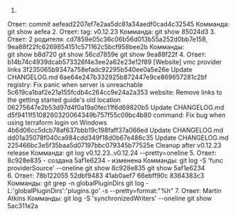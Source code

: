 1.
Ответ:
    commit aefead2207ef7e2aa5dc81a34aedf0cad4c32545
Комманда: 
    git show aefea
2.
Ответ:
    tag: v0.12.23
Комманда:
    git show 85024d3
3.
Ответ: 
    2 родителя: 
        cd7859e05c36c06b56d013b55a252d0bb7e158, 9ea88f22fc6269854151c571162c5bcf958bee2b
Комманды:  
    git show b8d720
    git show 56cd7859e
    git show 9ea88f22f
4.
Ответ:
    b14b74c4939dcab573326f4e3ee2a62e23e12f89 [Website] vmc provider links
    3f235065b9347a758efadc92295b540ee0a5e26e Update CHANGELOG.md
    6ae64e247b332925b872447e9ce869657281c2bf registry: Fix panic when server is unreachable
    5c619ca1baf2e21a155fcdb4c264cc9e24a2a353 website: Remove links to the getting started guide's old location
    06275647e2b53d97d4f0a19a0fec11f6d69820b5 Update CHANGELOG.md
    d5f9411f5108260320064349b757f55c09bc4b80 command: Fix bug when using terraform login on Windows
    4b6d06cc5dcb78af637bbb19c198faff37a066ed Update CHANGELOG.md
    dd01a35078f040ca984cdd349f18d0b67e486c35 Update CHANGELOG.md
    225466bc3e5f35baa5d07197bbc079345b77525e Cleanup after v0.12.23 release
Комманда: 
    git log v0.12.23..v0.12.24 --pretty=oneline
5. 
Ответ:
    8c928e835 - создана
    5af1e6234 - изменена
Комманды:
    git log -S 'func providerSource' --oneline
    git show 8c928e835
    git show 5af1e6234  
6.
Ответ:
    78b122055
    52dbf9483
    41ab0aef7
    66ebff90c
    8364383c3
Комманды: 
    git grep -n globalPluginDirs
    git log -L:'globalPluginDirs':'plugins.go' -s --pretty=format:"%h"
7.
Ответ: 
    Martin Atkins
Комманды: 
    git log -S 'synchronizedWriters' --oneline
    git show 5ac311e2a
